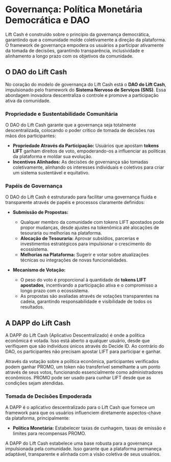 # Governança: Política Monetária Democrática e DAO

Lift Cash é construído sobre o princípio da governança democrática, garantindo que a comunidade molde coletivamente a direção da plataforma. O framework de governança empodera os usuários a participar ativamente da tomada de decisões, garantindo transparência, inclusividade e alinhamento a longo prazo com os objetivos da comunidade.

## O DAO do Lift Cash

No coração do modelo de governança do Lift Cash está o **DAO do Lift Cash**, impulsionado pelo framework do **Sistema Nervoso de Serviços (SNS)**. Essa abordagem inovadora descentraliza o controle e promove a participação ativa da comunidade.

### Propriedade e Sustentabilidade Comunitária  
O DAO do Lift Cash garante que a governança seja totalmente descentralizada, colocando o poder crítico de tomada de decisões nas mãos dos participantes:

- **Propriedade Através da Participação:** Usuários que apostam **tokens LIFT** ganham direitos de voto, empoderando-os a influenciar as políticas da plataforma e moldar sua evolução.  
- **Incentivos Alinhados:** As decisões de governança são tomadas coletivamente, alinhando os interesses individuais e coletivos para criar um sistema sustentável e equitativo.  

### Papéis de Governança 
O DAO do Lift Cash é estruturado para facilitar uma governança fluida e transparente através de papéis e processos claramente definidos:

- **Submissão de Propostas:**  
   - Qualquer membro da comunidade com tokens LIFT apostados pode propor mudanças, desde ajustes na tokenômica até alocações de tesouraria ou melhorias na plataforma.  
   - **Alocação de Tesouraria:** Aprovar subsídios, parcerias e investimentos estratégicos para impulsionar o crescimento do ecossistema.  
   - **Melhorias na Plataforma:** Sugerir e votar sobre atualizações técnicas ou integrações de novas funcionalidades.  

- **Mecanismo de Votação:**  
     - O peso do voto é proporcional à quantidade de **tokens LIFT apostados**, incentivando a participação ativa e o compromisso a longo prazo com o ecossistema.  
    - As propostas são avaliadas através de votações transparentes na cadeia, garantindo responsabilidade e visibilidade de todos os resultados. 

## A DAPP do Lift Cash

A DAPP do Lift Cash (Aplicativo Descentralizado) é onde a política econômica é votada. Isso está aberto a qualquer usuário, desde que verifiquem que são indivíduos únicos através do Decide ID. Ao contrário do DAO, os participantes não precisam apostar LIFT para participar e ganhar.

Através da votação sobre a política econômica, participantes verificados podem ganhar PROMO, um token não transferível semelhante a um ponto através de seus votos, funcionando essencialmente como administradores econômicos. PROMO pode ser usado para cunhar LIFT desde que as condições sejam atendidas.

### Tomada de Decisões Empoderada
A DAPP é o aplicativo descentralizado para o Lift Cash que fornece um framework para que os usuários influenciem diretamente aspectos-chave da plataforma, principalmente:

- **Política Monetária:** Estabelecer taxas de cunhagem, taxas de emissão e limites para recompensas PROMO.  

A DAPP do Lift Cash estabelece uma base robusta para a governança impulsionada pela comunidade. Isso garante que a plataforma permaneça adaptável, transparente e alinhada com a visão coletiva de seus usuários.
